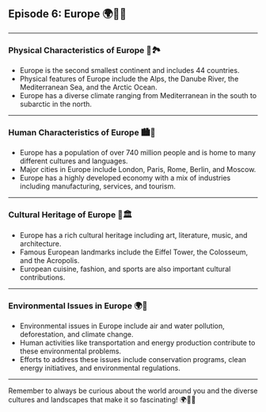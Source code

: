 ## Episode 6: Europe 🌍🏰🎨

---

### Physical Characteristics of Europe 🗻🏞️

- Europe is the second smallest continent and includes 44 countries.
- Physical features of Europe include the Alps, the Danube River, the Mediterranean Sea, and the Arctic Ocean.
- Europe has a diverse climate ranging from Mediterranean in the south to subarctic in the north.

---

### Human Characteristics of Europe 🏙️👥

- Europe has a population of over 740 million people and is home to many different cultures and languages.
- Major cities in Europe include London, Paris, Rome, Berlin, and Moscow.
- Europe has a highly developed economy with a mix of industries including manufacturing, services, and tourism.

---

### Cultural Heritage of Europe 🎨🏛️

- Europe has a rich cultural heritage including art, literature, music, and architecture.
- Famous European landmarks include the Eiffel Tower, the Colosseum, and the Acropolis.
- European cuisine, fashion, and sports are also important cultural contributions.

---

### Environmental Issues in Europe 🌍🚯

- Environmental issues in Europe include air and water pollution, deforestation, and climate change.
- Human activities like transportation and energy production contribute to these environmental problems.
- Efforts to address these issues include conservation programs, clean energy initiatives, and environmental regulations.

---

Remember to always be curious about the world around you and the diverse cultures and landscapes that make it so fascinating! 🌍🏰🎨
